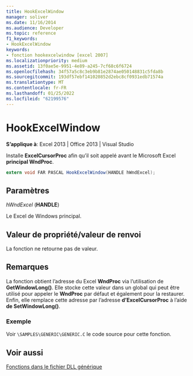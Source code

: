 ```yaml
---
title: HookExcelWindow
manager: soliver
ms.date: 11/16/2014
ms.audience: Developer
ms.topic: reference
f1_keywords:
- HookExcelWindow
keywords:
- fonction hookexcelwindow [excel 2007]
ms.localizationpriority: medium
ms.assetid: 13f0ae5e-9951-4e89-a245-7cf68c6f6724
ms.openlocfilehash: 34f57a5c8c3eb9b81e2874ae050148831c5fda8b
ms.sourcegitcommit: 193df57ebf141020852d2ebc8cf0931edb71574a
ms.translationtype: MT
ms.contentlocale: fr-FR
ms.lasthandoff: 01/25/2022
ms.locfileid: "62199576"
---
```

# <a name="hookexcelwindow"></a>HookExcelWindow

 **S’applique à**: Excel 2013 | Office 2013 | Visual Studio 
  
Installe **ExcelCursorProc** afin qu’il soit appelé avant le Microsoft Excel **principal WndProc**.
  
```cs
extern void FAR PASCAL HookExcelWindow(HANDLE hWndExcel);
```

## <a name="parameters"></a>Paramètres

 _hWndExcel_ (**HANDLE**)
  
Le Excel de Windows principal.
  
## <a name="property-valuereturn-value"></a>Valeur de propriété/valeur de renvoi

La fonction ne retourne pas de valeur.
  
## <a name="remarks"></a>Remarques

La fonction obtient l’adresse du Excel **WndProc** via l’utilisation de **GetWindowLong()**. Elle stocke cette valeur dans un global qui peut être utilisé pour appeler le **WndProc** par défaut et également pour la restaurer. Enfin, elle remplace cette adresse par l’adresse **d’ExcelCursorProc** à l’aide **de SetWindowLong()**.
  
### <a name="example"></a>Exemple

Voir `\SAMPLES\GENERIC\GENERIC.C` le code source pour cette fonction. 
  
## <a name="see-also"></a>Voir aussi



[Fonctions dans le fichier DLL générique](functions-in-the-generic-dll.md)

